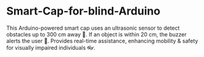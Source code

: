 # Smart-Cap-for-blind-Arduino
This Arduino-powered smart cap uses an ultrasonic sensor to detect obstacles up to 300 cm away 📡. If an object is within 20 cm, the buzzer alerts the user 🚨. Provides real-time assistance, enhancing mobility &amp; safety for visually impaired individuals 👓. 
